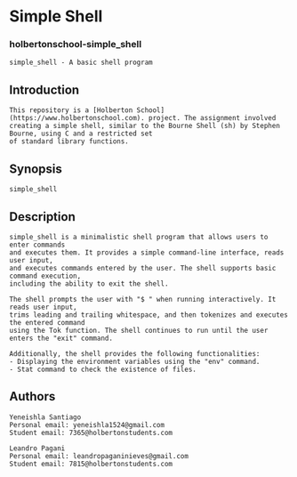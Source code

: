 # Simple Shell
### holbertonschool-simple_shell
    simple_shell - A basic shell program

## Introduction
    This repository is a [Holberton School](https://www.holbertonschool.com). project. The assignment involved
    creating a simple shell, similar to the Bourne Shell (sh) by Stephen Bourne, using C and a restricted set
    of standard library functions.

## Synopsis
    simple_shell

## Description
    simple_shell is a minimalistic shell program that allows users to enter commands
    and executes them. It provides a simple command-line interface, reads user input,
    and executes commands entered by the user. The shell supports basic command execution,
    including the ability to exit the shell.

    The shell prompts the user with "$ " when running interactively. It reads user input,
    trims leading and trailing whitespace, and then tokenizes and executes the entered command
    using the Tok function. The shell continues to run until the user enters the "exit" command.

    Additionally, the shell provides the following functionalities:
    - Displaying the environment variables using the "env" command.
    - Stat command to check the existence of files.

## Authors
    Yeneishla Santiago
    Personal email: yeneishla1524@gmail.com
    Student email: 7365@holbertonstudents.com

    Leandro Pagani
    Personal email: leandropaganinieves@gmail.com
    Student email: 7815@holbertonstudents.com
